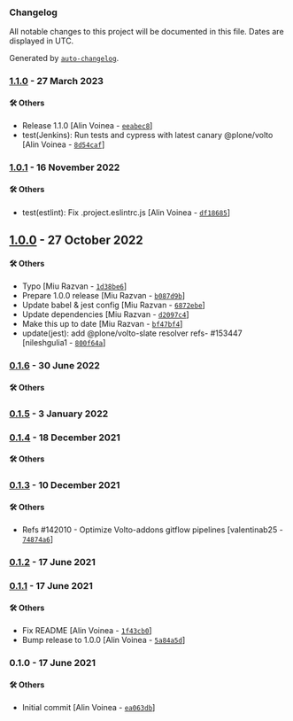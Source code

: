 ### Changelog

All notable changes to this project will be documented in this file. Dates are displayed in UTC.

Generated by [`auto-changelog`](https://github.com/CookPete/auto-changelog).

### [1.1.0](https://github.com/eea/volto-depiction/compare/1.0.1...1.1.0) - 27 March 2023

#### :hammer_and_wrench: Others

- Release 1.1.0 [Alin Voinea - [`eeabec8`](https://github.com/eea/volto-depiction/commit/eeabec8ca5c7554ff63df2b2e69f43ea3a08ce8e)]
- test(Jenkins): Run tests and cypress with latest canary @plone/volto [Alin Voinea - [`8d54caf`](https://github.com/eea/volto-depiction/commit/8d54cafc6c94f85681beba9658d398fba7f0fa91)]
### [1.0.1](https://github.com/eea/volto-depiction/compare/1.0.0...1.0.1) - 16 November 2022

#### :hammer_and_wrench: Others

- test(estlint): Fix .project.eslintrc.js [Alin Voinea - [`df18685`](https://github.com/eea/volto-depiction/commit/df18685b59c3cb372df15ff5be54efc1cc7dd8c0)]
## [1.0.0](https://github.com/eea/volto-depiction/compare/0.1.6...1.0.0) - 27 October 2022

#### :hammer_and_wrench: Others

- Typo [Miu Razvan - [`1d38be6`](https://github.com/eea/volto-depiction/commit/1d38be60f30f8d07b655f1aaf1c27f58cb0a14b6)]
- Prepare 1.0.0 release [Miu Razvan - [`b087d9b`](https://github.com/eea/volto-depiction/commit/b087d9b7b8233b4861ed556ef57e638f3657864a)]
- Update babel & jest config [Miu Razvan - [`6872ebe`](https://github.com/eea/volto-depiction/commit/6872ebe54802809135a364433f54658a39a42f2d)]
- Update dependencies [Miu Razvan - [`d2097c4`](https://github.com/eea/volto-depiction/commit/d2097c4a0e6ac487d2507521f00055b9f090a7c2)]
- Make this up to date [Miu Razvan - [`bf47bf4`](https://github.com/eea/volto-depiction/commit/bf47bf431785bfaeb6c015e5b180971615d925d5)]
- update(jest): add @plone/volto-slate resolver refs- #153447 [nileshgulia1 - [`800f64a`](https://github.com/eea/volto-depiction/commit/800f64aa6633bee543ed4e65bd05206e10a9318a)]
### [0.1.6](https://github.com/eea/volto-depiction/compare/0.1.5...0.1.6) - 30 June 2022

#### :hammer_and_wrench: Others

### [0.1.5](https://github.com/eea/volto-depiction/compare/0.1.4...0.1.5) - 3 January 2022

### [0.1.4](https://github.com/eea/volto-depiction/compare/0.1.3...0.1.4) - 18 December 2021

#### :hammer_and_wrench: Others

### [0.1.3](https://github.com/eea/volto-depiction/compare/0.1.2...0.1.3) - 10 December 2021

#### :hammer_and_wrench: Others

- Refs #142010 - Optimize Volto-addons gitflow pipelines [valentinab25 - [`74874a6`](https://github.com/eea/volto-depiction/commit/74874a699443900f265cb8835d54ea07cfce3008)]
### [0.1.2](https://github.com/eea/volto-depiction/compare/0.1.1...0.1.2) - 17 June 2021

### [0.1.1](https://github.com/eea/volto-depiction/compare/0.1.0...0.1.1) - 17 June 2021

#### :hammer_and_wrench: Others

- Fix README [Alin Voinea - [`1f43cb0`](https://github.com/eea/volto-depiction/commit/1f43cb0dfe8c693abf68ce5b981ed5af0d93d3db)]
- Bump release to 1.0.0 [Alin Voinea - [`5a84a5d`](https://github.com/eea/volto-depiction/commit/5a84a5d1d976e09b08633e504e2812843fd217b6)]
### 0.1.0 - 17 June 2021

#### :hammer_and_wrench: Others

- Initial commit [Alin Voinea - [`ea063db`](https://github.com/eea/volto-depiction/commit/ea063db5f2364388d87e44c8cc9e041921b44685)]
